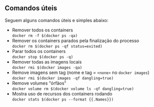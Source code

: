 ## Comandos úteis

Seguem alguns comandos úteis e simples abaixo:

-   Remover todos os containers  
`docker rm -f $(docker ps -qa)`
-   Remover os containers parados pela finalização do processo  
`docker rm $(docker ps -qf status=exited)`
-   Parar todos os containers  
`docker stop $(docker ps -q)`
-   Remover todas as imagens locais  
`docker rmi $(docker images -qa)`
-   Remove imagens sem tag (nome e tag = `<none>` no `docker images`)  
`docker rmi $(docker images -qf dangling=true)`
-   Remove volumes "órfãos"  
`docker volume rm $(docker volume ls -qf dangling=true)`
-   Mostra uso de recursos dos containers rodando  
`docker stats $(docker ps --format {{.Names}})`
